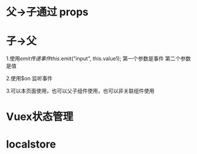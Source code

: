 # 父->子通过 props

# 子->父

1.使用$emit 传递事件
this.$emit("input", this.value1);
第一个参数是事件 第二个参数是值

2.使用$on 监听事件

3.可以本页面使用，也可以父子组件使用，也可以非关联组件使用

# Vuex状态管理

# localstore

# 
